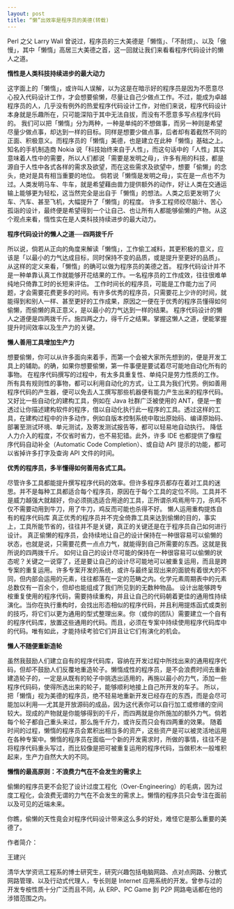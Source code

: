 ```yaml
---
layout: post
title: “懒”出效率是程序员的美德(转载)
---
```


<script type="text/javascript">
(function(){
var p = {
url:location.href,
showcount:'1',/*是否显示分享总数,显示：'1'，不显示：'0' */
desc:'',/*默认分享理由(可选)*/
summary:'',/*分享摘要(可选)*/
title:'',/*分享标题(可选)*/
site:'',/*分享来源 如：腾讯网(可选)*/
pics:'', /*分享图片的路径(可选)*/
style:'101',
width:199,
height:30
};
var s = [];
for(var i in p){
s.push(i + '=' + encodeURIComponent(p[i]||''));
}
document.write(['<a version="1.0" class="qzOpenerDiv" href="http://sns.qzone.qq.com/cgi-bin/qzshare/cgi_qzshare_onekey?',s.join('&'),'" target="_blank">分享</a>'].join(''));
})();
</script>
<script src="http://qzonestyle.gtimg.cn/qzone/app/qzlike/qzopensl.js#jsdate=20111201" charset="utf-8"></script>


Perl 之父 Larry Wall 曾说过，程序员的三大美德是「懒惰」、「不耐烦」、以及「傲慢」，其中「懒惰」高居三大美德之首，这一回就让我们来看看程序代码设计的懒人之道。


<b>惰性是人类科技持续进步的最大动力</b>

这字面上的「懒惰」，或许叫人误解，以为这是在暗示好的程序员是因为不愿意尽心投入代码设计工作，才会想要偷懒，尽量让自己少做点工作。不过，能成为卓越程序员的人，几乎没有例外的热爱程序代码设计工作，对他们来说，程序代码设计本身就是乐趣所在，只可能深陷于其中无法自拔，而没有不愿意多写点程序代码的。
我们可以把「懒惰」分为两种，一种是单纯的不想做事，而另一种则是希望尽量少做点事，却达到一样的目标。同样是想要少做点事，后者却有着截然不同的正面、积极意义。而程序员的「懒惰」美德，也是建立在此种「懒惰」基础之上。
知名的手机制造商 Nokia 说「科技始终来自于人性」，而这句话中的「人性」其实意味着人性中的需要，所以人们都说「需要是发明之母」，许多有用的科技，都是源自于人性中各式各样的需求及欲望，而在这些需求及欲望中，想要「偷懒」的念头，绝对是具有相当重要的地位。
倘若说「懒惰是发明之母」，实在是一点也不为过。人类发明马车、牛车，就是希望藉由兽力提供额外的动作，好让人类在交通运输上能够更为轻松，这当然完全是出自于「懒惰」的想法。人类之后更发明了火车、汽车、甚至飞机，大幅提升了「懒惰」的程度。
许多工程师绞尽脑汁、苦心孤诣的设计，最终便是希望得到一个让自己、也让所有人都能够偷懒的产物。从这个观点来看，惰性实在是人类科技持续进步的最大动力。


<b>程序代码设计的懒人之道──四两拨千斤</b>

所以说，倘若从正向的角度来解读「懒惰」，工作偷工减料，其更积极的意义，应该是「以最小的力气达成目标，同时保持不变的品质，或是提升至更好的品质」。从这样的定义来看，「懒惰」的确可以做为程序员的美德之首。
程序代码设计并不是一种单靠认真工作就能够开花结果的工作。一名程序员的工作成效，往往很难单纯地只倚靠工时的长短来评估。
工作时间长的程序员，可能是工作能力出了问题，才会需要花费更多的时间。有许多优秀的程序员，只需要花上少许的时间，就能得到和别人一样、甚至更好的工作成果，原因之一便在于优秀的程序员懂得如何偷懒，而偷懒的真正意义，是以最小的力气达到一样的结果。
程序代码设计的懒人之道便是四两拨千斤。施四两之力，得千斤之结果。掌握这懒人之道，便能掌握提升时间效率以及生产力的关键。


<b>懒人善用工具增加生产力</b>

想要偷懒，你可以从许多面向来着手，而第一个会被大家所先想到的，便是开发工具上的辅助。的确，如果你想要偷懒，第一件事便是要试着尽可能地自动化所有的事物。
在程序代码撰写的过程中，有太多具重复性、单纯只是劳力性质的工作。所有具有规则性的事物，都可以利用自动化的方式，让工具为我们代劳。例如善用程序代码的产生器，便可以免去人工撰写那些机器便有能力产生出来的程序代码。
又好比一些自动化的建构工具，例如在 Java 社群广泛被使用的 ANT，便是一套透过让你描述建构软件的程序，借以自动化执行此一程序的工具。透过这样的工具，在建构过程中的许多动作，例如自版本控制系统中取出原始码、编译原始码、部署至测试环境、单元测试，及寄发测试报告等，都可以轻易地自动执行。
降低人力介入的程度，不仅省时省力，也不易犯错。此外，许多 IDE 也都提供了像程序代码自动补全（Automatic Code Completion）、或自动 API 提示的功能，都可以省掉许多打字及查询 API 文件的时间。


<b>优秀的程序员，多半懂得如何善用各式工具。</b>

尽管许多工具都能提升撰写程序代码的效率。但许多程序员都存在着对工具的迷思。并不是每种工具都适合每个程序员，原因在于每个工具的定位不同。工具并不是威力越强大就越好，你必须挑选适合用途的工具，正所谓杀鸡焉用牛刀，杀鸡不仅不需要动用到牛刀，用了牛刀，鸡反而可能也杀得不好。
懒人运用重构提炼自有的程序代码库
真正优秀的程序员并不完全倚靠工具来达到偷懒的目的，事实上，工具所能节省的，往往并不是关键，真正的关键还是在于程序员自己如何进行设计。
真正偷懒的程序员，会持续地让自己的设计保持在一种很容易可以偷懒的状态，也就是说，只需要花费一点点力气，就能得到自己所需要的东西。这就是我所说的四两拨千斤。
如何让自己的设计尽可能的保持在一种很容易可以偷懒的状态呢？关键之一说穿了，还是要让自己的设计尽可能地可以被重复运用，而且是跨专案的重复运用。许多专案开发的系统，或许与最终呈现出来的面貌有着很大的不同，但内部会运用的元素，往往都落在一定的范畴之内。化学元素周期表中的元素总数仅有一百余个，但却也能组成了我们所见到的无数种物品。
设计出能够跨专桉重复使用的程序代码，需要持续重构，并且让自己的代码朝着更佳的通用性持续演化。当你在执行重构时，会找出形态相似的程序代码，并且利用提炼函式或类别的技巧，将它们以更为通用的型式整理出来。你（或你的团队）需要建立一个自有的程序代码库，放置这些通用的代码。而且，必须在专案中持续使用程序代码库中的代码。唯有如此，才能持续考验它们并且让它们有演化的机会。


<b>懒人不随便重新造轮</b>

虽然我鼓励人们建立自有的程序代码库，容纳在开发过程中所找出来的通用程序代码，但却不鼓励人们反覆地重造轮子。懒惰成性的程序员，是不会浪费时间去重新建造轮子的，一定是从既有的轮子中挑选出适用的，再施以最小的力气，添加一些程序代码码，使得所选出来的轮子，能够顺利地接上自己所开发的车子。
所以，把「懒惰」视为美德的程序员，绝不轻易地重新开发已经存在的东西，而是会尽可能加以利用──尤其是开放源码的成品，因为这代表你可以自行加工或修缮的空间较大。现成的产物就是你能够得到的千斤，而四两就是你所施加的额外力气。倘若每个轮子都自己重头来过，那么施千斤力，或许反而只会有四两重的效果。
随着时间的过程，懒惰的程序员会累积出相当多的资产，这些资产是可以被灵活地运用在各种专案中。懒惰的程序员在面临一个新的开发需求时，所做的事情，往往不是将程序代码重头写过，而比较像是把可被重复运用的程序代码，当做积木一般堆积起来，生产力自然大大的不同。


<b>懒惰的最高原则：不浪费力气在不会发生的需求上</b>

偷懒的程序员更不会犯了设计过度工程化（Over-Engineering）的毛病，因为过度工程化，会浪费无谓的力气在不会发生的需求上。懒惰的程序员只会专注在面前以及可见的近端未来。

你瞧，偷懒的天性竟会对程序代码设计带来这么多的好处，难怪它是那么重要的美德了。

作者简介：

王建兴

清华大学资讯工程系的博士研究生，研究兴趣包括电脑网路、点对点网路、分散式网路管理、以及行动式代理人，专长则是 Internet 应用系统的开发。曾参与过的开发专桉性质十分广泛而且不同，从 ERP、PC Game 到 P2P 网路电话都在他的涉猎范围之内。